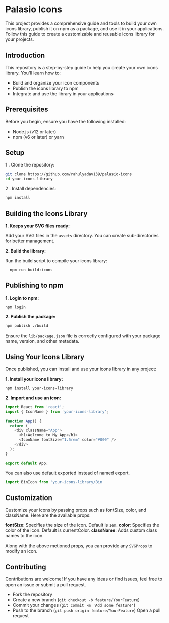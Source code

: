 # Palasio Icons

This project provides a comprehensive guide and tools to build your own icons
library, publish it on npm as a package, and use it in your applications. Follow
this guide to create a customizable and reusable icons library for your
projects.

## Introduction

This repository is a step-by-step guide to help you create your own icons
library. You'll learn how to:

- Build and organize your icon components
- Publish the icons library to npm
- Integrate and use the library in your applications

## Prerequisites

Before you begin, ensure you have the following installed:

- Node.js (v12 or later)
- npm (v6 or later) or yarn

## Setup

1 . Clone the repository:

```bash
git clone https://github.com/rahulyadav139/palasio-icons
cd your-icons-library
```

2 . Install dependencies:

```bash
npm install
```

## Building the Icons Library

**1. Keeps your SVG files ready:**

Add your SVG files in the `assets` directory. You can create sub-directories for
better management.

**2. Build the library:**

Run the build script to compile your icons library:

```bash
  npm run build:icons
```

## Publishing to npm

**1. Login to npm:**

```bash
npm login
```

**2. Publish the package:**

```bash
npm publish ./build
```

Ensure the `lib/package.json` file is correctly configured with your package
name, version, and other metadata.

## Using Your Icons Library

Once published, you can install and use your icons library in any project:

**1. Install your icons library:**

```bash
npm install your-icons-library
```

**2. Import and use an icon:**

```js
import React from 'react';
import { IconName } from 'your-icons-library';

function App() {
  return (
    <div className="App">
      <h1>Welcome to My App</h1>
      <IconName fontSize="1.5rem" color="#000" />
    </div>
  );
}

export default App;
```

You can also use default exported instead of named export.

```js
import BinIcon from 'your-icons-library/Bin
```

## Customization

Customize your icons by passing props such as fontSize, color, and className.
Here are the available props:

**fontSize**: Specifies the size of the icon. Default is `1em`. **color**:
Specifies the color of the icon. Default is currentColor. **className**: Adds
custom class names to the icon.

Along with the above metioned props, you can provide any `SVGProps` to modify an
icon.

## Contributing

Contributions are welcome! If you have any ideas or find issues, feel free to
open an issue or submit a pull request.

- Fork the repository
- Create a new branch (`git checkout -b feature/YourFeature`)
- Commit your changes (`git commit -m 'Add some feature'`)
- Push to the branch (`git push origin feature/YourFeature`) Open a pull request
